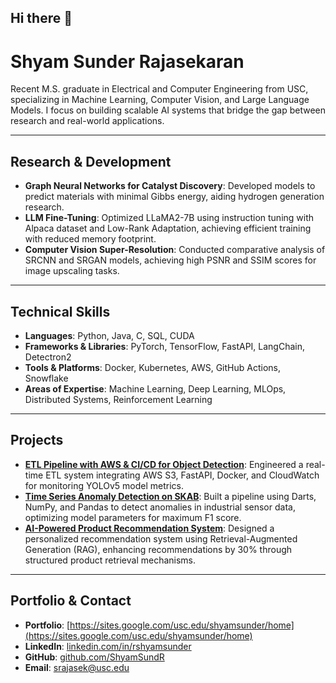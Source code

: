 ## Hi there 👋

# Shyam Sunder Rajasekaran

Recent M.S. graduate in Electrical and Computer Engineering from USC, specializing in Machine Learning, Computer Vision, and Large Language Models. I focus on building scalable AI systems that bridge the gap between research and real-world applications.

---

## Research & Development

- **Graph Neural Networks for Catalyst Discovery**: Developed models to predict materials with minimal Gibbs energy, aiding hydrogen generation research.
- **LLM Fine-Tuning**: Optimized LLaMA2-7B using instruction tuning with Alpaca dataset and Low-Rank Adaptation, achieving efficient training with reduced memory footprint.
- **Computer Vision Super-Resolution**: Conducted comparative analysis of SRCNN and SRGAN models, achieving high PSNR and SSIM scores for image upscaling tasks.

---

## Technical Skills

- **Languages**: Python, Java, C, SQL, CUDA
- **Frameworks & Libraries**: PyTorch, TensorFlow, FastAPI, LangChain, Detectron2
- **Tools & Platforms**: Docker, Kubernetes, AWS, GitHub Actions, Snowflake
- **Areas of Expertise**: Machine Learning, Deep Learning, MLOps, Distributed Systems, Reinforcement Learning

---

## Projects

- **[ETL Pipeline with AWS & CI/CD for Object Detection](https://github.com/ShyamSundR)**: Engineered a real-time ETL system integrating AWS S3, FastAPI, Docker, and CloudWatch for monitoring YOLOv5 model metrics.
- **[Time Series Anomaly Detection on SKAB](https://github.com/ShyamSundR)**: Built a pipeline using Darts, NumPy, and Pandas to detect anomalies in industrial sensor data, optimizing model parameters for maximum F1 score.
- **[AI-Powered Product Recommendation System](https://github.com/ShyamSundR)**: Designed a personalized recommendation system using Retrieval-Augmented Generation (RAG), enhancing recommendations by 30% through structured product retrieval mechanisms.

---

## Portfolio & Contact

- **Portfolio**: [https://sites.google.com/usc.edu/shyamsunder/home](https://sites.google.com/usc.edu/shyamsunder/home)
- **LinkedIn**: [linkedin.com/in/rshyamsunder](https://www.linkedin.com/in/rshyamsunder)
- **GitHub**: [github.com/ShyamSundR](https://github.com/ShyamSundR)
- **Email**: srajasek@usc.edu
